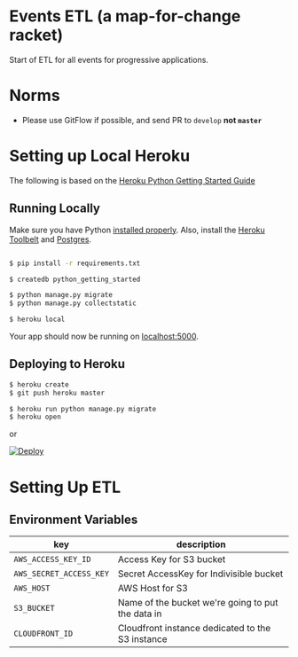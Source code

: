 # Events ETL (a map-for-change racket)

Start of ETL for all events for progressive applications.

# Norms

* Please use GitFlow if possible, and send PR to `develop` **not `master`**

# Setting up Local Heroku
The following is based on the [Heroku Python Getting Started Guide](https://devcenter.heroku.com/articles/getting-started-with-python#run-the-app-locally)

## Running Locally

Make sure you have Python [installed properly](http://install.python-guide.org).  Also, install the [Heroku Toolbelt](https://toolbelt.heroku.com/) and [Postgres](https://devcenter.heroku.com/articles/heroku-postgresql#local-setup).

```sh

$ pip install -r requirements.txt

$ createdb python_getting_started

$ python manage.py migrate
$ python manage.py collectstatic

$ heroku local
```

Your app should now be running on [localhost:5000](http://localhost:5000/).

## Deploying to Heroku

```sh
$ heroku create
$ git push heroku master

$ heroku run python manage.py migrate
$ heroku open
```
or

[![Deploy](https://www.herokucdn.com/deploy/button.png)](https://heroku.com/deploy)

# Setting Up ETL

## Environment Variables

| key | description |
|--- |--- |
| `AWS_ACCESS_KEY_ID` | Access Key for S3 bucket |
| `AWS_SECRET_ACCESS_KEY` | Secret AccessKey for Indivisible bucket |
| `AWS_HOST` | AWS Host for S3 |
| `S3_BUCKET` | Name of the bucket we're going to put the data in |
| `CLOUDFRONT_ID` | Cloudfront instance dedicated to the S3 instance |
